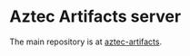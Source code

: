 # Aztec Artifacts server

The main repository is at [aztec-artifacts](https://github.com/peippo/aztec-artifacts).
